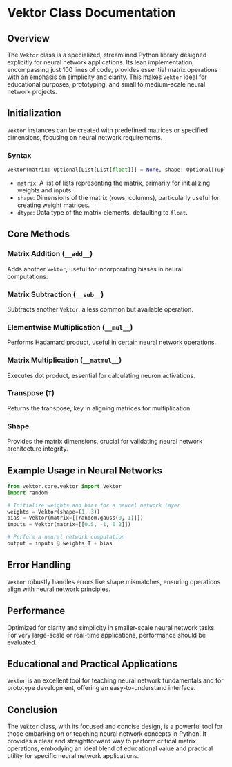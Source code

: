 # Vektor Class Documentation

## Overview

The `Vektor` class is a specialized, streamlined Python library designed
explicitly for neural network applications. Its lean implementation,
encompassing just 100 lines of code, provides essential matrix operations with
an emphasis on simplicity and clarity. This makes `Vektor` ideal for educational
purposes, prototyping, and small to medium-scale neural network projects.

## Initialization

`Vektor` instances can be created with predefined matrices or specified
dimensions, focusing on neural network requirements.

### Syntax

```python
Vektor(matrix: Optional[List[List[float]]] = None, shape: Optional[Tuple[int, int]] = None, dtype: Type = float)
```

- `matrix`: A list of lists representing the matrix, primarily for initializing
  weights and inputs.
- `shape`: Dimensions of the matrix (rows, columns), particularly useful for
  creating weight matrices.
- `dtype`: Data type of the matrix elements, defaulting to `float`.

## Core Methods

### Matrix Addition (`__add__`)

Adds another `Vektor`, useful for incorporating biases in neural computations.

### Matrix Subtraction (`__sub__`)

Subtracts another `Vektor`, a less common but available operation.

### Elementwise Multiplication (`__mul__`)

Performs Hadamard product, useful in certain neural network operations.

### Matrix Multiplication (`__matmul__`)

Executes dot product, essential for calculating neuron activations.

### Transpose (`T`)

Returns the transpose, key in aligning matrices for multiplication.

### Shape

Provides the matrix dimensions, crucial for validating neural network
architecture integrity.

## Example Usage in Neural Networks

```python
from vektor.core.vektor import Vektor
import random

# Initialize weights and bias for a neural network layer
weights = Vektor(shape=(1, 3))
bias = Vektor(matrix=[[random.gauss(0, 1)]])
inputs = Vektor(matrix=[[0.5, -1, 0.2]])

# Perform a neural network computation
output = inputs @ weights.T + bias
```

## Error Handling

`Vektor` robustly handles errors like shape mismatches, ensuring operations
align with neural network principles.

## Performance

Optimized for clarity and simplicity in smaller-scale neural network tasks. For
very large-scale or real-time applications, performance should be evaluated.

## Educational and Practical Applications

`Vektor` is an excellent tool for teaching neural network fundamentals and for
prototype development, offering an easy-to-understand interface.

## Conclusion

The `Vektor` class, with its focused and concise design, is a powerful tool for
those embarking on or teaching neural network concepts in Python. It provides a
clear and straightforward way to perform critical matrix operations, embodying
an ideal blend of educational value and practical utility for specific neural
network applications.
